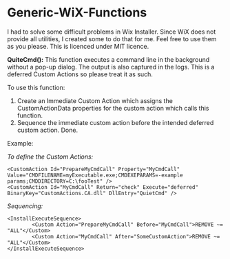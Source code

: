 
# Generic-WiX-Functions

I had to solve some difficult problems in Wix Installer. Since WiX does not provide all utilities, I created some to do that for me. Feel free to use them as you please. This is licenced under MIT licence.

**QuiteCmd():**
This function executes a command line in the background without a pop-up dialog. The output is also captured in the logs. This is a deferred Custom Actions so please treat it as such.

To use this function:
1. Create an Immediate Custom Action which assigns the CustomActionData properties for the custom action which calls this function. 
2. Sequence the immediate custom action before the intended deferred custom action. Done.

Example:

*To define the Custom Actions:* 

    <CustomAction Id="PrepareMyCmdCall" Property="MyCmdCall" Value="CMDFILENAME=myExecutable.exe;CMDEXEPARAMS=-example params;CMDDIRECTORY=C:\fooTest" />
    <CustomAction Id="MyCmdCall" Return="check" Execute="deferred" BinaryKey="CustomActions.CA.dll" DllEntry="QuietCmd" />

*Sequencing:*

    <InstallExecuteSequence>
            <Custom Action="PrepareMyCmdCall" Before="MyCmdCall">REMOVE ~= "ALL"</Custom>
            <Custom Action="MyCmdCall" After="SomeCustomAction">REMOVE ~= "ALL"</Custom>
    </InstallExecuteSequence>
